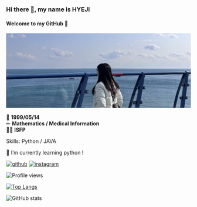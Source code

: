 ### Hi there 👋, my name is **HYEJI**
#### Welcome to my GitHub 🎄      
<img src='KakaoTalk_20221229_103954083.jpg'>         

🎂 **1999/05/14**        
✏ **Mathematics / Medical Information**     
👩🏻 **ISFP**     

Skills: Python / JAVA

🌱 I’m currently learning python ! 


[<img src='https://cdn.jsdelivr.net/npm/simple-icons@3.0.1/icons/github.svg' alt='github' height='40'>](https://github.com/hazziiss)   [<img src='https://cdn.jsdelivr.net/npm/simple-icons@3.0.1/icons/instagram.svg' alt='instagram' height='40'>](https://www.instagram.com/hazziiss_0514/)  

![Profile views](https://gpvc.arturio.dev/hazziiss)  

[![Top Langs](https://github-readme-stats.vercel.app/api/top-langs/?username=hazziiss)](https://github.com/anuraghazra/github-readme-stats)

![GitHub stats](https://github-readme-stats.vercel.app/api?username=hazziiss&show_icons=true)  
 